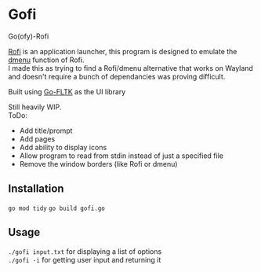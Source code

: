# Gofi

Go(ofy)-Rofi

[Rofi](https://github.com/davatorium/rofi) is an application launcher, this program is designed to emulate the [dmenu](https://tools.suckless.org/dmenu/) function of Rofi.  
I made this as trying to find a Rofi/dmenu alternative that works on Wayland and doesn't require a bunch of dependancies was proving difficult. 

Built using [Go-FLTK](https://github.com/pwiecz/go-fltk) as the UI library

Still heavily WIP.  
ToDo:
* Add title/prompt
* Add pages
* Add ability to display icons
* Allow program to read from stdin instead of just a specified file
* Remove the window borders (like Rofi or dmenu)

## Installation

`go mod tidy`
`go build gofi.go`

## Usage

`./gofi input.txt` for displaying a list of options  
`./gofi -i` for getting user input and returning it
